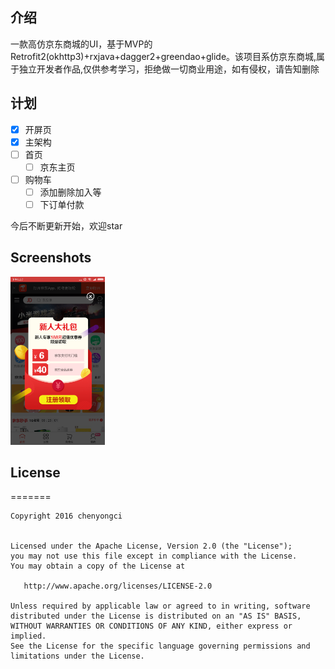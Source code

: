 ## 介绍

一款高仿京东商城的UI，基于MVP的Retrofit2(okhttp3)+rxjava+dagger2+greendao+glide。该项目系仿京东商城,属于独立开发者作品,仅供参考学习，拒绝做一切商业用途，如有侵权，请告知删除

## 计划

- [x] 开屏页
- [x] 主架构
- [ ] 首页
    - [ ] 京东主页
- [ ] 购物车
    - [ ] 添加删除加入等
    - [ ] 下订单付款

今后不断更新开始，欢迎star

## Screenshots
<img src="screenshots/img1.png" width="30%" />


## License
=======

    Copyright 2016 chenyongci


    Licensed under the Apache License, Version 2.0 (the "License");
    you may not use this file except in compliance with the License.
    You may obtain a copy of the License at
    
       http://www.apache.org/licenses/LICENSE-2.0
    
    Unless required by applicable law or agreed to in writing, software
    distributed under the License is distributed on an "AS IS" BASIS,
    WITHOUT WARRANTIES OR CONDITIONS OF ANY KIND, either express or implied.
    See the License for the specific language governing permissions and
    limitations under the License.
